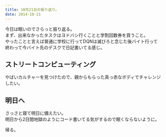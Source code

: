 ```yaml
---
title: 10月21日の振り返り。
date: 2014-10-21
---
```


今日は眠いのでさらっと振り返る。  
まず、出来なかったタスクはヨドバシ行くことと学割回数券を買うこと。  
やったことと言えば普通に学校に行ってDQNは滅びろと念じた後バイト行って終わって今バイト先のデスクで日記書いてる感じ。

## ストリートコンピューティング
やばいカルチャーを見つけたので、親からもらった真っ赤なボディでチャレンジしたい。  

## 明日へ
さっさと寝て明日に備えたい。  
明日から2日間地獄のようにコード書いてる気がするので眠くならないように。

帰る。